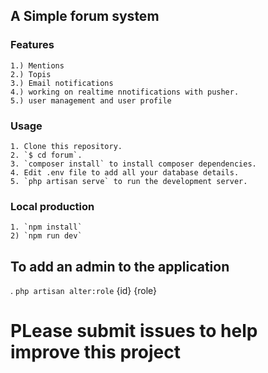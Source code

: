 ## A Simple forum system

### Features
    1.) Mentions
    2.) Topis
    3.) Email notifications
    4.) working on realtime nnotifications with pusher.
    5.) user management and user profile
    
### Usage 
    1. Clone this repository.
    2. `$ cd forum`.
    3. `composer install` to install composer dependencies.
    4. Edit .env file to add all your database details.
    5. `php artisan serve` to run the development server.
    
### Local production 
    1. `npm install`
    2) `npm run dev`
    
## To add an admin to the application 
 . `php artisan alter:role` {id} {role} 
# PLease submit issues to help improve this project
